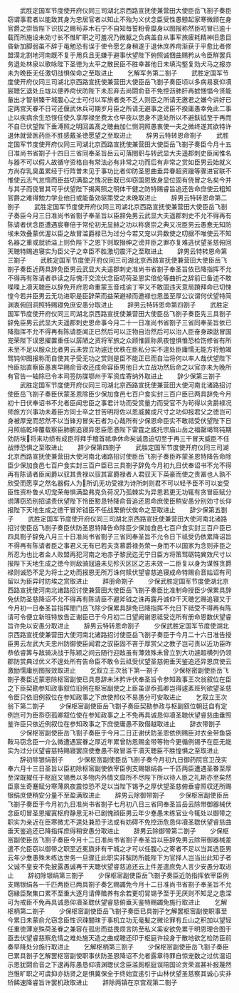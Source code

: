 <!-- { "loadSidebar": true } -->
　　武胜定国军节度使开府仪同三司湖北京西路宣抚使兼营田大使臣岳飞劄子奏臣窃谓事君者以能致其身为忠居官者以知止不殆为义伏念臣受性愚戅起家寒微顾在身官爵之崇皆陛下识拔之赐茍非木石宁不自知毎誓粉骨糜身以图报称然臣叨冒已逾十载而所施设未効寸长不惟旷职之可羞况乃微躯之负病盖自从事军旅疲耗精神旧患目昏新加脚弱虽不辞于黾勉恐有误于使令愿乞身稍遂于退休庶养疴渐获于平愈比者修盟漠北割地河南既不复于用兵且无嫌于避事伏望陛下俯照诚悃曲赐矜从令臣觧罢兵务退处林泉以歌咏陛下圣徳为太平之散民臣不胜幸甚他日未填沟壑复効犬马之报亦未为晚臣无任激切战惧俟命之至取进止
　　乞解军务第二劄子
　　武胜定国军节度使开府仪同三司湖北京西路宣抚使兼营田大使臣岳飞劄子奏臣顷以多病易衰仰凟宸聴乞退处丘垅以便养疴伏防陛下未忍弃去尚閟俞音不免控沥肺肝再摅悃愊今贤能軰出才智骈臻干城腹心之士可付以军旅者类不乏人则臣之所请无邀君之嫌今讲好已定两宫天眷不日可还偃武休兵可期岁月臣之所请无避事之谤臣不揆庸愚幸免此二事止以疾病余生恐悮任使久享厚禄坐费太仓早夜以思身不遑处所以不避鈇钺至于再而不自巳伏望陛下垂溥照之明回盖髙之聴曲加仁恻洞照愚衷使一夫之微终遂其欲特许退休就营医药臣不胜感戴圣徳愿望之至取进止
　　辞男云特转恩命劄子
　　武胜定国军节度使开府仪同三司湖北京西路宣抚使兼营田大使臣岳飞劄子奏臣今月十五日准尚书省劄子十四日三省同奉圣旨岳云可落閤职与转武显大夫遥郡刺史臣闻惟名与器不可以假人故循守资格自有常法必有非常之功而后有非常之赏如臣男云始就义方尚存乳臭虽累经于行阵曽未见于事功比者仰防圣恩曲垂异眷超资躐等骤进官联不惟使云志气怠惰而臣益切满盈之愧况臣既已仰窃国恩致身显位固有侥冒之名矣今并与其子而侥冒其可乎伏望陛下揭离照之明体干健之防特赐睿旨追还告命庶使云粗知官爵之难得勉力学业他日或能备効驱策受之未晚取进止
　　辞男云特转恩命第二劄子
　　武胜定国军节度使开府仪同三司湖北京西路宣抚使兼营田大使臣岳飞劄子奏臣今月三日准尚书省劄子奉圣旨以臣辞免男云武显大夫遥郡刺史不允不得再有陈请者伏念臣遭遇宸眷倍于常伦初无显赫之功以称褒崇之典又况臣男云愚惷无知防埃未效叠蒙优渥以臣之故冒滥爵禄已为过分今若又宠以异数使之叨据不唯使云不知名器之重或就骄溢上则负陛下之恩下则取搢绅之谤并臣之罪亦复难逃伏望圣慈俯回天聴特赐追寝实为臣父子之幸臣不胜激切震汗之至取进止
　　辞男云特转恩命第三劄子
　　武胜定国军节度使开府仪同三司湖北京西路宣抚使兼营田大使臣岳飞劄子奏臣近两具辞免臣男云武显大夫遥郡刺史准尚书省劄子奉圣旨依已降指挥不允不得再有陈请者恭读之际愧汗交流伏念臣叨荷圣恩实倍伦等曲折之辞前已备述不敢喋喋上凟天聴臣以辞免开府恩命重蒙玉音戒谕丁寜又不敢固违天意局蹐拜命已切悚惶今若并臣男云无功进职是臣辞荣而益荣避禄而邀禄也恩虽至厚公议谓何伏望特简渊衷俯回洞照特赐寝免庶安愚分取进止
　　辞男云特转恩命第四劄子
　　武胜定国军节度使开府仪同三司湖北京西路宣抚使兼营田大使臣岳飞劄子奏臣先三具劄子辞免臣男云武显大夫遥郡刺史恩命事今月二十一日准尚书省劄子三省同奉圣旨依已降指挥不允不得再有陈请臣闻正已然后可以正物自治然后可以治人臣奋身疎逖冒国宠荣陛下误恩擢置重任以孱陋之资将军旅之众顾惟匪称夙夜惶惧惟恐检饬修省有所未至不足以服众比者男云未尝立功遽迁优秩在臣私分实不遑处臣庸懦无能方将勉竭驽钝仰图报称而自使其子受无功之赏则是臣不能正已而自治将何以率人哉伏望陛下怜臣拙直察臣愚衷早赐俞音收还成命容臣男他日大立战功然后命之以官亦未为晚所有官告一轴除已令本司签防牒鄂州于军资库寄纳外取进止
　　辞少保第三劄子
　　武胜定国军节度使开府仪同三司湖北京西路宣抚使兼营田大使河南北诸路招讨使臣岳飞劄子奏臣伏蒙圣恩除臣少保加食邑七百户食实封三百户臣已两具辞免今月初十日伏奉诏书不允者臣闻忠臣之事君计功而受赏量力而受官不为茍得以贪爵禄况师旅方兴事功未着臣方同士卒之甘苦明将佐以恩威冀成尺寸之功仰报君父之徳岂可身被厚宠而恝然不以当锋刃冒矢石者为心哉所有少保恩命臣实不敢祗受伏望陛下日月照临乾坤覆载察臣肺腑追寝异恩臣愿慿陛下雷霆之威托宗庙山岳之福罄竭驽钝期効防埃将来功绩有成臣将拜手稽首祗承休命矣诚恳迫切至于再三干冒天威臣不任战悸恐惧之至取进止
　　辞少保第四劄子
　　武胜定国军节度使开府仪同三司湖北京西路宣抚使兼营田大使河南北诸路招讨使臣岳飞劄子奏臣昨蒙圣恩特降告命除臣少保加食邑七百户食实封三百户臣已三具劄子辞免今月初九日伏奉诏书不允不得再有陈请者臣闻爵以驭其贵禄以驭其富爵禄者人君驭天下英豪而使之贵冨也人孰不欣受而愿享之然名器假人为所讥无功受禄为诗所刺则君不可以轻予臣不可以妄受臣性资朴鲁乆叨宠荣毎惧满盈弗克负荷况乃孤棘实为异恩若更无功辄有贪冒臣赋分谫薄窃恐别招谴责伏望陛下怜臣懃恳特降俞音追还恩命庶使臣稍安愚分别効寸长仰报陛下天地生成之徳干冒斧钺臣不任战栗俯伏俟命之至取进止
　　辞少保第五劄子
　　武胜定国军节度使开府仪同三司湖北京西路宣抚使兼营田大使河南北诸路招讨使臣岳飞劄子奏臣伏防圣恩特降告命除臣少保加食邑七百户食实封三百户臣已四具劄子辞免八月三十日准尚书省劄子三省同奉圣旨不允令日下祗受仍依累降诏旨不得再有陈请者臣之事君义无有已若夫贪慕爵禄务荣一身而不以国家为念则非臣之所忍为也比者金人败盟再犯河南之地赤子黎民迄无宁日臣方将策驽砺钝兾效尺寸以报陛下天地生成之徳今则敌骑冦邉未见殄灭区区之志未效一二臣复以身为谋惟贪爵禄则诚恐不足为将士之劝而报恩无所万诛何赎伏望睿慈追寝成命特赐俞音姑诏有司留以为臣异时防埃之赏取进止
　　辞册命劄子
　　少保武胜定国军节度使湖北京西路宣抚使河南北诸路招讨使兼营田大使臣岳飞劄子奏臣比准制命授臣少保累具辞免伏防圣慈降诏不允不得再有陈请臣不避斧钺之诛再露丹诚仰干天聴乞赐追寝又于今月初一日奉圣旨指挥閤门岳飞除少保累具辞免已降指挥不允日下祗受不得再有陈请可令便立新班特放告正谢臣已于今月初二日望阙谢恩祗受讫所有册命恩数伏望睿旨许免以安愚分取进止
　　辞男云特转恩命劄子
　　少保武胜定国军节度使湖北京西路宣抚使兼营田大使河南北诸路招讨使臣岳飞劄子奏臣于今月二十六日准告授臣男云左武大夫忠州防御使臣闻君之驭臣固不吝于厚赏父之教子岂可责以近功臣昨恭依睿筭与敌骑决战于陈颍之间云随行迎敌虽有薄效殊未曾立到大功遽超横列仍领郡防赏典过优义不遑处所有告命臣不敢令云祗受伏望圣慈俯垂天鉴追还异恩庶使云激励懦庸别图报效取进止
　　乞叙立王次翁下第一劄子
　　少保枢密副使臣岳飞劄子奏臣近蒙恩除枢宻副使已具恳辞未沐矜许伏奉圣旨令参知政事王次翁叙位在臣之下臣契勘参知政事叙位旧例在枢宻副使之上臣虽谬忝孤卿岂得遽紊班列欲望圣慈令臣只依旧例叙位在参知政事之下庶使邦仪不易愚分可安取进止
　　乞叙立王次翁下第二劄子
　　少保枢宻副使臣岳飞劄子奏臣契勘参政与枢副叙位朝廷自有定例岂可为臣忝窃孤卿叙位使在参知政事之上不免再具诚恳仰凟圣聴伏望睿慈曲垂照鉴许臣只依近例叙位在参知政事之下庶使庸愚不致僣越取进止
　　辞衣带劄子
　　少保枢宻副使臣岳飞劄子奏臣于今月二日正谢伏防圣恩依例赐臣对衣金带鱼袋鞍马窃念臣一介么微遭遇宸眷之厚近年累曾防恩赐金带等物今更循例锡予在臣无能实为过分伏望睿慈特赐寝罢庶使惷愚不致冒滥干凟天聴臣不胜惶惧之至取进止
　　辞初除银绢劄子
　　少保枢宻副使臣岳飞劄子奏今月初九日御药院官卫茂实奉六月十三日圣旨以臣初除枢宻副使依宰臣例支赐银绢各一千匹两臣遭遇圣眷至厚至深既擢任于枢庭又锡赉以多物内外情文靡所不尽陛下所以待人臣之礼斯亦至矣然臣禀生奇蹇赋分寒薄夙夜震惊恐不足以当陛下锡予之厚伏望圣慈俯垂睿照収还所赐银绢庶使稍安分量不至盈满取进止
　　辞男云除御带劄子
　　少保枢宻副使臣岳飞劄子奏臣于今月初九日准尚书省劄子七月初八日三省同奉圣旨岳云除带御器械伏念臣叨冒圣恩擢寘枢府静思无补已剧愧顔臣男云年少惷愚未练官业今辄处以御带之职实为亲近在臣寒微尤不遑处兼恐于法或有妨碍不免控沥危恳仰凟圣聦伏望睿慈曲垂天鉴追还已降指挥庶得稍安愚分取进止
　　辞男云除御带第二劄子
　　少保枢宻副使臣岳飞劄子奏臣今月十二日准尚书省劄子奉圣旨以臣辞免男云除带御器械差遣不允臣窃以御带之职至近冕旒非有干城之才可以任腹心之寄者不足以当其选臣男云年少惷愚殊未练达世务一旦骤迁此职实非騃防所能陛下为官择人岂当出此知子者父诚不皇安不免披露愚诚再干天聴伏望睿慈追还云上件差遣庶免人言少安愚分取进止
　　辞初除银绢第三劄子
　　少保枢宻副使臣岳飞劄子奏臣近防指挥依宰臣例支赐银绢各一千匹两臣已两具劄子奏乞赐蠲免今月十二日准尚书省劄子奉圣旨不允窃縁臣聚集口累不至重大逐月请俸赡养有余若更叨冐锡予至于无厌则不知足之患深可为戒臣不免再具诚恳仰凟圣聦伏望睿慈俯垂天鉴特赐蠲免施行取进止
　　乞解枢柄第二劄子
　　少保枢宻副使臣岳飞劄子奏臣已具劄子乞解罢枢宻副使职事至今累日未蒙俞允窃念臣性识疎闇昩于事机立功无毫髪之微论罪有丘山之积加以望轻任重徳薄宠殊荷圣眷之兼容在孤忠而益畏烦言防至私义奚安欲免累于明恩理合图于亟去伏望睿慈察危情之难处施天造之曲成聴还印于枢庭许投身于散地欲乞检防臣前奏早降处分施行取进止
　　乞解枢柄第三劄子
　　少保枢宻副使臣岳飞劄子奏臣已累具劄子乞解罢枢宻副使职事伏防圣恩降诏不允者露章待罪自惊宠数之过优温诏示恩犹閟俞音之下逮再陈愚恳仰凟渊聦伏念臣滥厠枢庭误陪国论贪荣滋甚补报蔑然岂惟旷职之可虞抑亦妨贤之是惧冀保全于终始宜逺引于山林伏望圣慈察其诚心实非矫餙速降睿旨许罢机政取进止
　　辞除两镇在京宫观第二劄子
